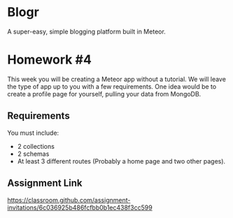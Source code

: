 # Blogr

A super-easy, simple blogging platform built in Meteor.

# Homework #4

This week you will be creating a Meteor app without a tutorial. We will leave the type of app up to you with a few requirements. One idea would be to create a profile page for yourself, pulling your data from MongoDB.

## Requirements

You must include:
 - 2 collections
 - 2 schemas
 - At least 3 different routes (Probably a home page and two other pages).

## Assignment Link

https://classroom.github.com/assignment-invitations/6c036925b486fcfbb0b1ec438f3cc599
